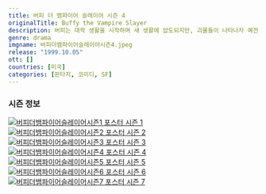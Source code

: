 ```yaml
---
title: 버피 더 뱀파이어 슬레이어 시즌 4
originalTitle: Buffy the Vampire Slayer
description: 버피는 대학 생활을 시작하며 새 생활에 압도되지만, 괴물들이 나타나자 예전 버피의 모습을 되찾고, 같은 괴물과 싸우는 잘생긴 특공대원 라일리와 데이트를 시작한다. 라일리는 이니셔티브라는 비밀 조직의 일원으로 버피도 그 팀에 합류하고 싶어 한다. 하지만 곧 버피는 이니셔티브가 그들이 싸우는 괴물들보다 더 위험할지도 모른다고 의심하게 되는데…
genre: drama
imgname: 버피더뱀파이어슬레이어시즌4.jpeg
release: "1999.10.05"
ott: []
countries: [미국]
categories: [판타지, 코미디, SF]
---
```


### 시즌 정보

<div class="season-list">
<div class="item">
<a href="/drama/버피더뱀파이어슬레이어시즌1" >
<img src="/poster/버피더뱀파이어슬레이어시즌1.jpeg" alt="버피더뱀파이어슬레이어시즌1 포스터 ">
시즌 1</a>
</div>

<div class="item">
<a href="/drama/버피더뱀파이어슬레이어시즌2" >
<img src="/poster/버피더뱀파이어슬레이어시즌2.jpeg" alt="버피더뱀파이어슬레이어시즌2 포스터 ">
시즌 2</a>
</div>

<div class="item">
<a href="/drama/버피더뱀파이어슬레이어시즌3" >
<img src="/poster/버피더뱀파이어슬레이어시즌3.jpeg" alt="버피더뱀파이어슬레이어시즌3 포스터 ">
시즌 3</a>
</div>

<div class="item">
<a href="/drama/버피더뱀파이어슬레이어시즌4" >
<img src="/poster/버피더뱀파이어슬레이어시즌4.jpeg" alt="버피더뱀파이어슬레이어시즌4 포스터 ">
시즌 4</a>
</div>

<div class="item">
<a href="/drama/버피더뱀파이어슬레이어시즌5" >
<img src="/poster/버피더뱀파이어슬레이어시즌5.jpeg" alt="버피더뱀파이어슬레이어시즌5 포스터 ">
시즌 5</a>
</div>

<div class="item">
<a href="/drama/버피더뱀파이어슬레이어시즌6" >
<img src="/poster/버피더뱀파이어슬레이어시즌6.jpeg" alt="버피더뱀파이어슬레이어시즌6 포스터 ">
시즌 6</a>
</div>

<div class="item">
<a href="/drama/버피더뱀파이어슬레이어시즌7" >
<img src="/poster/버피더뱀파이어슬레이어시즌7.jpeg" alt="버피더뱀파이어슬레이어시즌7 포스터 ">
시즌 7</a>
</div>
</div>
